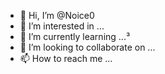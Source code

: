 - 👋 Hi, I’m @Noice0
- 👀 I’m interested in ...
- 🌱 I’m currently learning ...³
- 💞️ I’m looking to collaborate on ...
- 📫 How to reach me ...

<!---
Noice0/Noice0 is a ✨ special ✨ repository because its `README.md` (this file) appears on your GitHub profile.
You can click the Preview link to take a look at your changes.
--->

